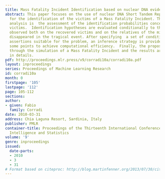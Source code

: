 ```yaml
---
title: Mass Fatality Incident Identification based on nuclear DNA evidence
abstract: This paper focuses on the use of nuclear DNA Short Tandem Repeat traits
  for the identification of the victims of a Mass Fatality Incident. The goal of the
  analysis is  the assessment of the identification probabilities concerning the  recovered
  victims.  Identification hypotheses are evaluated conditionally to the DNA evidence
  observed both on the recovered victims and on the relatives of the missing persons
  disappeared in the tragical event. After specifying  a set of conditional independence
  assertions suitable for the problem, an inference strategy is provided, treating
  some points to achieve computational efficiency.  Finally, the proposal is tested
  through the simulation of a Mass Fatality Incident and the results are  examined
  in details.
pdf: http://proceedings.mlr.press/v9/corradi10a/corradi10a.pdf
layout: inproceedings
series: Proceedings of Machine Learning Research
id: corradi10a
month: 0
firstpage: '105'
lastpage: '112'
page: 105-112
sections: 
author:
- given: Fabio
  family: Corradi
date: 2010-03-31
address: Chia Laguna Resort, Sardinia, Italy
publisher: PMLR
container-title: Proceedings of the Thirteenth International Conference on Artificial
  Intelligence and Statistics
volume: '9'
genre: inproceedings
issued:
  date-parts:
  - 2010
  - 3
  - 31
# Format based on citeproc: http://blog.martinfenner.org/2013/07/30/citeproc-yaml-for-bibliographies/
---
```


